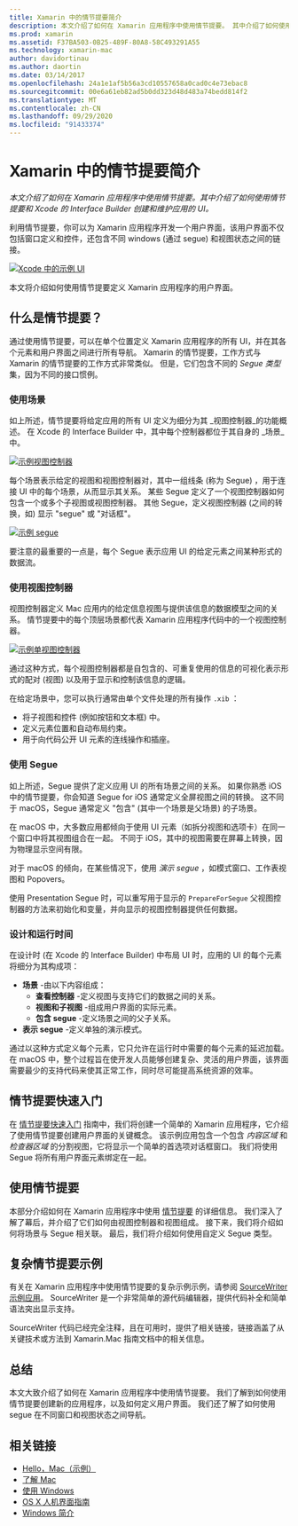 ```yaml
---
title: Xamarin 中的情节提要简介
description: 本文介绍了如何在 Xamarin 应用程序中使用情节提要。 其中介绍了如何使用 Storyboard 和 Xcode 的 Interface Builder 创建和维护应用 UI。
ms.prod: xamarin
ms.assetid: F37BA503-0B25-489F-80A8-58C493291A55
ms.technology: xamarin-mac
author: davidortinau
ms.author: daortin
ms.date: 03/14/2017
ms.openlocfilehash: 24a1e1af5b56a3cd10557658a0cad0c4e73ebac8
ms.sourcegitcommit: 00e6a61eb82ad5b0dd323d48d483a74bedd814f2
ms.translationtype: MT
ms.contentlocale: zh-CN
ms.lasthandoff: 09/29/2020
ms.locfileid: "91433374"
---
```

# <a name="introduction-to-storyboards-in-xamarinmac"></a>Xamarin 中的情节提要简介

_本文介绍了如何在 Xamarin 应用程序中使用情节提要。其中介绍了如何使用情节提要和 Xcode 的 Interface Builder 创建和维护应用的 UI。_

利用情节提要，你可以为 Xamarin 应用程序开发一个用户界面，该用户界面不仅包括窗口定义和控件，还包含不同 windows (通过 segue) 和视图状态之间的链接。

[![Xcode 中的示例 UI](images/intro01.png)](images/intro01.png#lightbox)

本文将介绍如何使用情节提要定义 Xamarin 应用程序的用户界面。

<a name="What-are-Storyboards"></a>

## <a name="what-are-storyboards"></a>什么是情节提要？

通过使用情节提要，可以在单个位置定义 Xamarin 应用程序的所有 UI，并在其各个元素和用户界面之间进行所有导航。 Xamarin 的情节提要，工作方式与 Xamarin 的情节提要的工作方式非常类似。 但是，它们包含不同的 _Segue 类型_ 集，因为不同的接口惯例。

<a name="Working-with-Scenes"></a>

### <a name="working-with-scenes"></a>使用场景

如上所述，情节提要将给定应用的所有 UI 定义为细分为其 _视图控制器_的功能概述。 在 Xcode 的 Interface Builder 中，其中每个控制器都位于其自身的 _场景_中。

[![示例视图控制器](images/intro02.png)](images/intro02.png#lightbox)

每个场景表示给定的视图和视图控制器对，其中一组线条 (称为 Segue) ，用于连接 UI 中的每个场景，从而显示其关系。 某些 Segue 定义了一个视图控制器如何包含一个或多个子视图或视图控制器。 其他 Segue，定义视图控制器 (之间的转换，如) 显示 "segue" 或 "对话框"。 

[![示例 segue](images/intro03.png)](images/intro03.png#lightbox)

要注意的最重要的一点是，每个 Segue 表示应用 UI 的给定元素之间某种形式的数据流。

<a name="Working-with-View-Controllers"></a>

### <a name="working-with-view-controllers"></a>使用视图控制器

视图控制器定义 Mac 应用内的给定信息视图与提供该信息的数据模型之间的关系。 情节提要中的每个顶层场景都代表 Xamarin 应用程序代码中的一个视图控制器。

[![示例单视图控制器](images/intro04.png)](images/intro04.png#lightbox)

通过这种方式，每个视图控制器都是自包含的、可重复使用的信息的可视化表示形式的配对 (视图) 以及用于显示和控制该信息的逻辑。

在给定场景中，您可以执行通常由单个文件处理的所有操作 `.xib` ： 

- 将子视图和控件 (例如按钮和文本框) 中。
- 定义元素位置和自动布局约束。
- 用于向代码公开 UI 元素的连线操作和插座。

<a name="Working-with-Segues"></a>

### <a name="working-with-segues"></a>使用 Segue

如上所述，Segue 提供了定义应用 UI 的所有场景之间的关系。 如果你熟悉 iOS 中的情节提要，你会知道 Segue for iOS 通常定义全屏视图之间的转换。 这不同于 macOS，Segue 通常定义 "包含" (其中一个场景是父场景) 的子场景。

在 macOS 中，大多数应用都倾向于使用 UI 元素（如拆分视图和选项卡）在同一个窗口中将其视图组合在一起。 不同于 iOS，其中的视图需要在屏幕上转换，因为物理显示空间有限。

对于 macOS 的倾向，在某些情况下，使用 _演示 segue_ ，如模式窗口、工作表视图和 Popovers。

使用 Presentation Segue 时，可以重写用于显示的 `PrepareForSegue` 父视图控制器的方法来初始化和变量，并向显示的视图控制器提供任何数据。

<a name="Design-and-Run-Times"></a>

### <a name="design-and-run-times"></a>设计和运行时间

在设计时 (在 Xcode 的 Interface Builder) 中布局 UI 时，应用的 UI 的每个元素将细分为其构成项：

- **场景** -由以下内容组成：
  - **查看控制器** -定义视图与支持它们的数据之间的关系。
  - **视图和子视图** -组成用户界面的实际元素。
  - **包含 segue** -定义场景之间的父子关系。
- **表示 segue** -定义单独的演示模式。 

通过以这种方式定义每个元素，它只允许在运行时中需要的每个元素的延迟加载。 在 macOS 中，整个过程旨在使开发人员能够创建复杂、灵活的用户界面，该界面需要最少的支持代码来使其正常工作，同时尽可能提高系统资源的效率。

<a name="Storyboard-Quick-Start"></a>

## <a name="storyboard-quick-start"></a>情节提要快速入门

在 [情节提要快速入门](~/mac/platform/storyboards/quickstart.md) 指南中，我们将创建一个简单的 Xamarin 应用程序，它介绍了使用情节提要创建用户界面的关键概念。 该示例应用包含一个包含 _内容区域_ 和 _检查器区域_ 的分割视图，它将显示一个简单的首选项对话框窗口。 我们将使用 Segue 将所有用户界面元素绑定在一起。

<a name="Working-with-Storyboards"></a>

## <a name="working-with-storyboards"></a>使用情节提要

本部分介绍如何在 Xamarin 应用程序中使用 [情节提要](~/mac/platform/storyboards/indepth.md) 的详细信息。 我们深入了解了幕后，并介绍了它们如何由视图控制器和视图组成。 接下来，我们将介绍如何将场景与 Segue 相关联。 最后，我们将介绍如何使用自定义 Segue 类型。 

<a name="Complex-Storyboard-Example"></a>

## <a name="complex-storyboard-example"></a>复杂情节提要示例

有关在 Xamarin 应用程序中使用情节提要的复杂示例示例，请参阅 [SourceWriter 示例应用](/samples/xamarin/mac-samples/sourcewriter)。 SourceWriter 是一个非常简单的源代码编辑器，提供代码补全和简单语法突出显示支持。

SourceWriter 代码已经完全注释，且在可用时，提供了相关链接，链接涵盖了从关键技术或方法到 Xamarin.Mac 指南文档中的相关信息。

<a name="Summary"></a>

## <a name="summary"></a>总结

本文大致介绍了如何在 Xamarin 应用程序中使用情节提要。 我们了解到如何使用情节提要创建新的应用程序，以及如何定义用户界面。 我们还了解了如何使用 segue 在不同窗口和视图状态之间导航。

## <a name="related-links"></a>相关链接

- [Hello，Mac（示例）](/samples/xamarin/mac-samples/hello-mac)
- [了解 Mac](~/mac/get-started/hello-mac.md)
- [使用 Windows](~/mac/user-interface/window.md)
- [OS X 人机界面指南](https://developer.apple.com/library/mac/documentation/UserExperience/Conceptual/OSXHIGuidelines/)
- [Windows 简介](https://developer.apple.com/library/mac/documentation/Cocoa/Conceptual/WinPanel/Introduction.html#//apple_ref/doc/uid/10000031-SW1)
